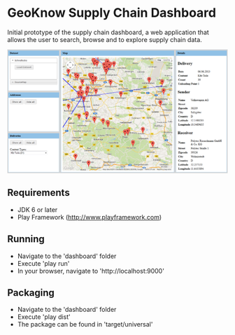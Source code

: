 # GeoKnow Supply Chain Dashboard

Initial prototype of the supply chain dashboard, a web application that allows the user to search, browse and to explore supply chain data.

![Screenshot](screenshot.png)

## Requirements

- JDK 6 or later
- Play Framework (http://www.playframework.com)
 
## Running

- Navigate to the 'dashboard' folder
- Execute 'play run'
- In your browser, navigate to 'http://localhost:9000'

## Packaging

- Navigate to the 'dashboard' folder
- Execute 'play dist'
- The package can be found in 'target/universal'